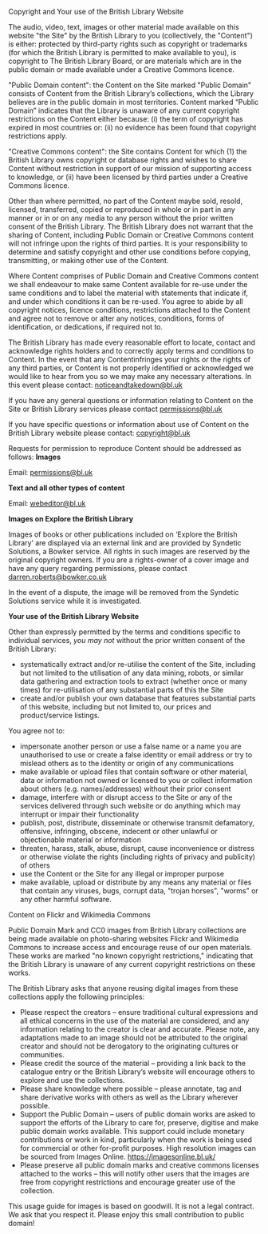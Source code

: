 Copyright and Your use of the British Library Website

The audio, video, text, images or other material made available on this website "the Site" by the British Library to you (collectively, the "Content") is either: protected by third-party rights such as copyright or trademarks (for which the British Library is permitted to make available to you), is copyright to The British Library Board, or are materials which are in the public domain or made available under a Creative Commons licence.

"Public Domain content": the Content on the Site marked "Public Domain" consists of Content from the British Library’s collections, which the Library believes are in the public domain in most territories. Content marked “Public Domain” indicates that the Library is unaware of any current copyright restrictions on the Content either because: (i) the term of copyright has expired in most countries or: (ii) no evidence has been found that copyright restrictions apply.

"Creative Commons content": the Site contains Content for which (1) the British Library owns copyright or database rights and wishes to share Content without restriction in support of our mission of supporting access to knowledge, or (ii) have been licensed by third parties under a Creative Commons licence.

Other than where permitted, no part of the Content maybe sold, resold, licensed, transferred, copied or reproduced in whole or in part in any manner or in or on any media to any person without the prior written consent of the British Library. The British Library does not warrant that the sharing of Content, including Public Domain or Creative Commons content will not infringe upon the rights of third parties. It is your responsibility to determine and satisfy copyright and other use conditions before copying, transmitting, or making other use of the Content.

Where Content comprises of Public Domain and Creative Commons content we shall endeavour to make same Content available for re-use under the same conditions and to label the material with statements that indicate if, and under which conditions it can be re-used. You agree to abide by all copyright notices, licence conditions, restrictions attached to the Content and agree not to remove or alter any notices, conditions, forms of identification, or dedications, if required not to.

The British Library has made every reasonable effort to locate, contact and acknowledge rights holders and to correctly apply terms and conditions to Content. In the event that any Contentinfringes your rights or the rights of any third parties, or Content is not properly identified or acknowledged we would like to hear from you so we may make any necessary alterations. In this event please contact: noticeandtakedown@bl.uk

If you have any general questions or information relating to Content on the Site or British Library services please contact permissions@bl.uk

If you have specific questions or information about use of Content on the British Library website please contact: copyright@bl.uk

Requests for permission to reproduce Content should be addressed as follows: **Images**

Email: permissions@bl.uk

**Text and all other types of content**

Email: webeditor@bl.uk

**Images on Explore the British Library**

Images of books or other publications included on ‘Explore the British Library’ are displayed via an external link and are provided by Syndetic Solutions, a Bowker service. All rights in such images are reserved by the original copyright owners. If you are a rights-owner of a cover image and have any query regarding permissions, please contact darren.roberts@bowker.co.uk

In the event of a dispute, the image will be removed from the Syndetic Solutions service while it is investigated.

**Your use of the British Library Website**

Other than expressly permitted by the terms and conditions specific to individual services, _you may not_ without the prior written consent of the British Library:

*   systematically extract and/or re-utilise the content of the Site, including but not limited to the utilisation of any data mining, robots, or similar data gathering and extraction tools to extract (whether once or many times) for re-utilisation of any substantial parts of this the Site
*   create and/or publish your own database that features substantial parts of this website, including but not limited to, our prices and product/service listings.

You agree not to:

*   impersonate another person or use a false name or a name you are unauthorised to use or create a false identity or email address or try to mislead others as to the identity or origin of any communications
*   make available or upload files that contain software or other material, data or information not owned or licensed to you or collect information about others (e.g. names/addresses) without their prior consent
*   damage, interfere with or disrupt access to the Site or any of the services delivered through such website or do anything which may interrupt or impair their functionality
*   publish, post, distribute, disseminate or otherwise transmit defamatory, offensive, infringing, obscene, indecent or other unlawful or objectionable material or information
*   threaten, harass, stalk, abuse, disrupt, cause inconvenience or distress or otherwise violate the rights (including rights of privacy and publicity) of others
*   use the Content or the Site for any illegal or improper purpose
*   make available, upload or distribute by any means any material or files that contain any viruses, bugs, corrupt data, "trojan horses", "worms" or any other harmful software.

Content on Flickr and Wikimedia Commons

Public Domain Mark and CC0 images from British Library collections are being made available on photo-sharing websites Flickr and Wikimedia Commons to increase access and encourage reuse of our open materials. These works are marked "no known copyright restrictions," indicating that the British Library is unaware of any current copyright restrictions on these works.

The British Library asks that anyone reusing digital images from these collections apply the following principles:

*   Please respect the creators – ensure traditional cultural expressions and all ethical concerns in the use of the material are considered, and any information relating to the creator is clear and accurate. Please note, any adaptations made to an image should not be attributed to the original creator and should not be derogatory to the originating cultures or communities.
*   Please credit the source of the material – providing a link back to the catalogue entry or the British Library’s website will encourage others to explore and use the collections.
*   Please share knowledge where possible – please annotate, tag and share derivative works with others as well as the Library wherever possible.
*   Support the Public Domain – users of public domain works are asked to support the efforts of the Library to care for, preserve, digitise and make public domain works available. This support could include monetary contributions or work in kind, particularly when the work is being used for commercial or other for-profit purposes. High resolution images can be sourced from Images Online. https://imagesonline.bl.uk/  
*   Please preserve all public domain marks and creative commons licenses attached to the works – this will notify other users that the images are free from copyright restrictions and encourage greater use of the collection.

This usage guide for images is based on goodwill. It is not a legal contract. We ask that you respect it. Please enjoy this small contribution to public domain!